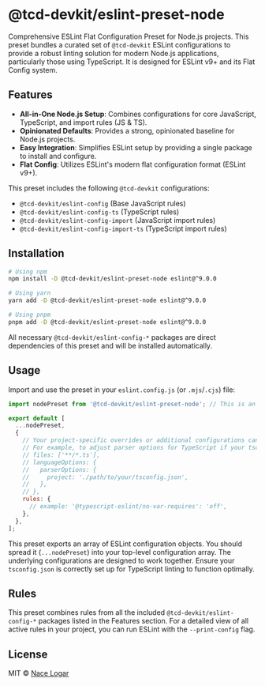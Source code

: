 # @tcd-devkit/eslint-preset-node

Comprehensive ESLint Flat Configuration Preset for Node.js projects. This preset bundles a curated set of `@tcd-devkit` ESLint configurations to provide a robust linting solution for modern Node.js applications, particularly those using TypeScript. It is designed for ESLint v9+ and its Flat Config system.

## Features

- **All-in-One Node.js Setup**: Combines configurations for core JavaScript, TypeScript, and import rules (JS & TS).
- **Opinionated Defaults**: Provides a strong, opinionated baseline for Node.js projects.
- **Easy Integration**: Simplifies ESLint setup by providing a single package to install and configure.
- **Flat Config**: Utilizes ESLint's modern flat configuration format (ESLint v9+).

This preset includes the following `@tcd-devkit` configurations:

- `@tcd-devkit/eslint-config` (Base JavaScript rules)
- `@tcd-devkit/eslint-config-ts` (TypeScript rules)
- `@tcd-devkit/eslint-config-import` (JavaScript import rules)
- `@tcd-devkit/eslint-config-import-ts` (TypeScript import rules)

## Installation

```bash
# Using npm
npm install -D @tcd-devkit/eslint-preset-node eslint@^9.0.0

# Using yarn
yarn add -D @tcd-devkit/eslint-preset-node eslint@^9.0.0

# Using pnpm
pnpm add -D @tcd-devkit/eslint-preset-node eslint@^9.0.0
```

All necessary `@tcd-devkit/eslint-config-*` packages are direct dependencies of this preset and will be installed automatically.

## Usage

Import and use the preset in your `eslint.config.js` (or `.mjs`/`.cjs`) file:

```javascript
import nodePreset from '@tcd-devkit/eslint-preset-node'; // This is an array of config objects

export default [
  ...nodePreset,
  {
    // Your project-specific overrides or additional configurations can be added here.
    // For example, to adjust parser options for TypeScript if your tsconfig.json is not in the root:
    // files: ['**/*.ts'],
    // languageOptions: {
    //   parserOptions: {
    //     project: './path/to/your/tsconfig.json',
    //   },
    // },
    rules: {
      // example: '@typescript-eslint/no-var-requires': 'off',
    },
  },
];
```

This preset exports an array of ESLint configuration objects. You should spread it (`...nodePreset`) into your top-level configuration array. The underlying configurations are designed to work together. Ensure your `tsconfig.json` is correctly set up for TypeScript linting to function optimally.

## Rules

This preset combines rules from all the included `@tcd-devkit/eslint-config-*` packages listed in the Features section.
For a detailed view of all active rules in your project, you can run ESLint with the `--print-config` flag.

## License

MIT © [Nace Logar](https://thecodedestroyer.com)
